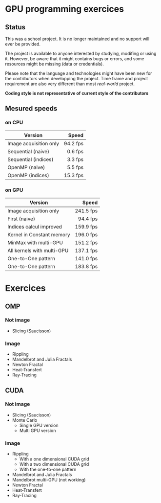 # GPU programming exercices

## Status
This was a school project. It is no longer maintained and no support will ever be provided.

The project is available to anyone interested by studying, modifing or using it. However, be aware that it might contains bugs or errors, and some resources might be missing (data or credentials).

Please note that the language and technologies might have been new for the contributors when developping the project. Time frame and project requirement are also very different than most *real-world* project. 

**Coding style is not representative of current style of the contributors**

## Mesured speeds

### on CPU

| Version                 | Speed     |
|-------------------------|----------:|
| Image acquisition only  | 94.2 fps  |
| Sequential (naive)      | 0.6 fps   |
| Sequential (indices)    | 3.3 fps   |
| OpenMP (naive)          | 5.5 fps   |
| OpenMP (indices)        | 15.3 fps  |

### on GPU
| Version                             | Speed     |
|-------------------------------------|----------:|
| Image acquisition only              | 241.5 fps  |
| First (naive)                       | 94.4 fps  |
| Indices calcul improved             | 159.9 fps |
| Kernel in Constant memory           | 196.0 fps |
| MinMax with multi-GPU               | 151.2 fps |
| All kernels with multi-GPU          | 137.1 fps |
| One-to-One pattern                  | 141.0 fps |
| One-to-One pattern                  | 183.8 fps |


# Exercices

## OMP
### Not image
* Slicing (Saucisson)

### Image
* Rippling
* Mandelbrot and Julia Fractals
* Newton Fractal
* Heat-Transfert
* Ray-Tracing

## CUDA
### Not image
* Slicing (Saucisson)
* Monte Carlo
  * Single GPU version
  * Multi GPU version

### Image
* Rippling
  * With a one dimensional CUDA grid
  * With a two dimensional CUDA grid
  * With the one-to-one pattern
* Mandelbrot and Julia Fractals
* Mandelbrot multi-GPU (not working)
* Newton Fractal
* Heat-Transfert
* Ray-Tracing
